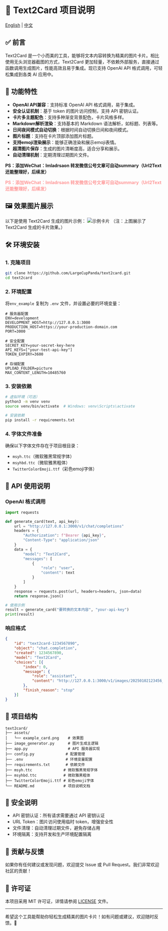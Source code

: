 # 📝 Text2Card 项目说明

[English](./README_EN.md) | [中文](./README.md)


## ✅ 前言
Text2Card 是一个小而美的工具，能够将文本内容转换为精美的图片卡片。相比使用无头浏览器截图的方式，Text2Card 更加轻量，不依赖外部服务，直接通过函数调用生成图片，性能高效且易于集成。现已支持 OpenAI API 格式调用，可轻松集成到各类 AI 应用中。

## 🚀 功能特性
- **OpenAI API兼容**：支持标准 OpenAI API 格式调用，易于集成。
- **安全认证机制**：基于 token 的图片访问控制，支持 API 密钥认证。
- **卡片多主题配色**：支持多种渐变背景配色，卡片风格多样。
- **Markdown解析渲染**：支持基本的 Markdown 语法解析，如标题、列表等。
- **日间夜间模式自动切换**：根据时间自动切换日间和夜间模式。
- **图片标题**：支持在卡片顶部添加图片标题。
- **支持emoji渲染展示**：能够正确渲染和展示emoji表情。
- **超清图片保存**：生成的图片清晰度高，适合分享和展示。
- **自动清理机制**：定期清理过期图片文件。

**PS：添加WeChat：Imladrsaon 转发微信公号文章可自动summary（Url2Text还能整理好，后续发）**

**<span style="color:#FF9999;">PS：添加WeChat：Imladrsaon 转发微信公号文章可自动summary（Url2Text还能整理好，后续发）</span>**

## 🖼️ 效果图片展示
以下是使用 Text2Card 生成的图片示例：
![示例卡片](./assets/example_card.png)
（注：上图展示了 Text2Card 生成的卡片效果。）

## 🛠️ 环境安装

### 1. 克隆项目
```bash
git clone https://github.com/LargeCupPanda/text2card.git
cd text2card
```

### 2. 环境配置
将`env_example` 复制为 `.env` 文件，并设置必要的环境变量：
```plaintext
# 服务器配置
ENV=development
DEVELOPMENT_HOST=http://127.0.0.1:3000
PRODUCTION_HOST=https://your-production-domain.com
PORT=3000

# 安全配置
SECRET_KEY=your-secret-key-here
API_KEYS=["your-test-api-key"]
TOKEN_EXPIRY=3600

# 存储配置
UPLOAD_FOLDER=picture
MAX_CONTENT_LENGTH=10485760
```

### 3. 安装依赖
```bash
# 虚拟环境（可选）
python3 -m venv venv
source venv/bin/activate  # Windows: venv\Scripts\activate

# 安装依赖
pip install -r requirements.txt
```

### 4. 字体文件准备
确保以下字体文件存在于项目根目录：
- `msyh.ttc`（微软雅黑常规字体）
- `msyhbd.ttc`（微软雅黑粗体）
- `TwitterColorEmoji.ttf`（彩色emoji字体）

## 📡 API 使用说明

### OpenAI 格式调用
```python
import requests

def generate_card(text, api_key):
    url = "http://127.0.0.1:3000/v1/chat/completions"
    headers = {
        "Authorization": f"Bearer {api_key}",
        "Content-Type": "application/json"
    }
    data = {
        "model": "Text2Card",
        "messages": [
            {
                "role": "user",
                "content": text
            }
        ]
    }
    response = requests.post(url, headers=headers, json=data)
    return response.json()

# 使用示例
result = generate_card("要转换的文本内容", "your-api-key")
print(result)
```

### 响应格式
```json
{
    "id": "text2card-1234567890",
    "object": "chat.completion",
    "created": 1234567890,
    "model": "Text2Card",
    "choices": [{
        "index": 0,
        "message": {
            "role": "assistant",
            "content": "http://127.0.0.1:3000/v1/images/20250102123456_abcdef.png"
        },
        "finish_reason": "stop"
    }]
}
```

## 📂 项目结构
```
text2card/
├── assets/
│   └── example_card.png    # 效果图
├── image_generator.py      # 图片生成主逻辑
├── app.py                  # API 服务器实现
├── config.py              # 配置管理
├── .env                   # 环境变量配置
├── requirements.txt       # 依赖文件
├── msyh.ttc              # 微软雅黑常规字体
├── msyhbd.ttc            # 微软雅黑粗体
├── TwitterColorEmoji.ttf # 彩色emoji字体
└── README.md             # 项目说明文档
```

## 🔐 安全说明
- API 密钥认证：所有请求需要通过 API 密钥认证
- URL Token：图片访问使用临时 token，增强安全性
- 文件清理：自动清理过期文件，避免存储占用
- 环境隔离：支持开发和生产环境配置隔离

## 🤝 贡献与反馈
如果你有任何建议或发现问题，欢迎提交 Issue 或 Pull Request。我们非常欢迎社区的贡献！

## 📄 许可证
本项目采用 MIT 许可证，详情请参阅 [LICENSE](LICENSE) 文件。

---
希望这个工具能帮助你轻松生成精美的图片卡片！如有问题或建议，欢迎随时反馈。🎉
